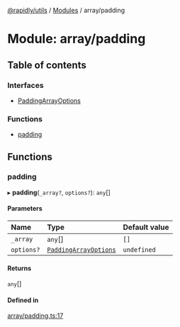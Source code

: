 [@rapidly/utils](../README.md) / [Modules](../modules.md) / array/padding

# Module: array/padding

## Table of contents

### Interfaces

- [PaddingArrayOptions](../interfaces/array_padding.PaddingArrayOptions.md)

### Functions

- [padding](array_padding.md#padding)

## Functions

### padding

▸ **padding**(`_array?`, `options?`): `any`[]

#### Parameters

| Name | Type | Default value |
| :------ | :------ | :------ |
| `_array` | `any`[] | `[]` |
| `options?` | [`PaddingArrayOptions`](../interfaces/array_padding.PaddingArrayOptions.md) | `undefined` |

#### Returns

`any`[]

#### Defined in

[array/padding.ts:17](https://github.com/canguser/rapidly-utils/blob/3c92917/main/array/padding.ts#L17)

